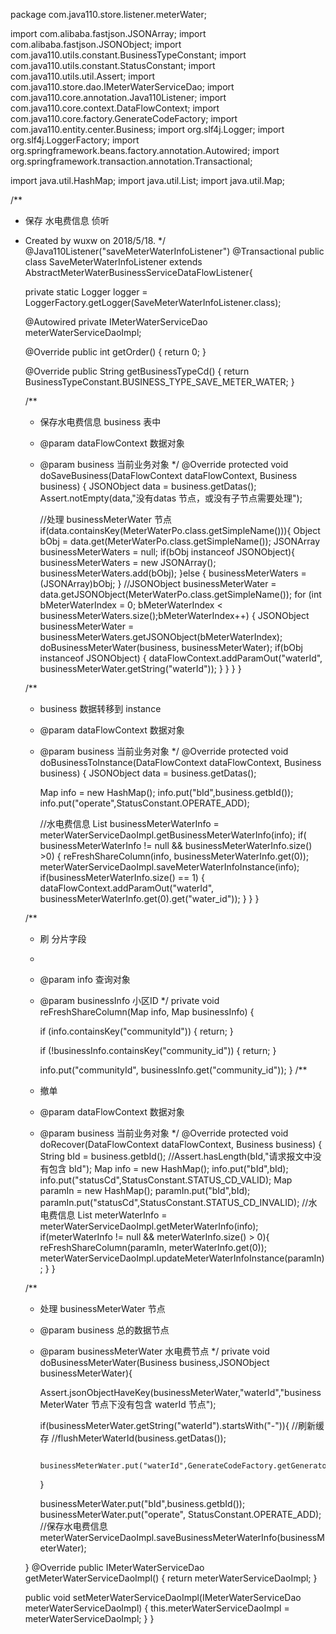package com.java110.store.listener.meterWater;

import com.alibaba.fastjson.JSONArray;
import com.alibaba.fastjson.JSONObject;
import com.java110.utils.constant.BusinessTypeConstant;
import com.java110.utils.constant.StatusConstant;
import com.java110.utils.util.Assert;
import com.java110.store.dao.IMeterWaterServiceDao;
import com.java110.core.annotation.Java110Listener;
import com.java110.core.context.DataFlowContext;
import com.java110.core.factory.GenerateCodeFactory;
import com.java110.entity.center.Business;
import org.slf4j.Logger;
import org.slf4j.LoggerFactory;
import org.springframework.beans.factory.annotation.Autowired;
import org.springframework.transaction.annotation.Transactional;

import java.util.HashMap;
import java.util.List;
import java.util.Map;

/**
 * 保存 水电费信息 侦听
 * Created by wuxw on 2018/5/18.
 */
@Java110Listener("saveMeterWaterInfoListener")
@Transactional
public class SaveMeterWaterInfoListener extends AbstractMeterWaterBusinessServiceDataFlowListener{

    private static Logger logger = LoggerFactory.getLogger(SaveMeterWaterInfoListener.class);

    @Autowired
    private IMeterWaterServiceDao meterWaterServiceDaoImpl;

    @Override
    public int getOrder() {
        return 0;
    }

    @Override
    public String getBusinessTypeCd() {
        return BusinessTypeConstant.BUSINESS_TYPE_SAVE_METER_WATER;
    }

    /**
     * 保存水电费信息 business 表中
     * @param dataFlowContext 数据对象
     * @param business 当前业务对象
     */
    @Override
    protected void doSaveBusiness(DataFlowContext dataFlowContext, Business business) {
        JSONObject data = business.getDatas();
        Assert.notEmpty(data,"没有datas 节点，或没有子节点需要处理");

        //处理 businessMeterWater 节点
        if(data.containsKey(MeterWaterPo.class.getSimpleName())){
            Object bObj = data.get(MeterWaterPo.class.getSimpleName());
            JSONArray businessMeterWaters = null;
            if(bObj instanceof JSONObject){
                businessMeterWaters = new JSONArray();
                businessMeterWaters.add(bObj);
            }else {
                businessMeterWaters = (JSONArray)bObj;
            }
            //JSONObject businessMeterWater = data.getJSONObject(MeterWaterPo.class.getSimpleName());
            for (int bMeterWaterIndex = 0; bMeterWaterIndex < businessMeterWaters.size();bMeterWaterIndex++) {
                JSONObject businessMeterWater = businessMeterWaters.getJSONObject(bMeterWaterIndex);
                doBusinessMeterWater(business, businessMeterWater);
                if(bObj instanceof JSONObject) {
                    dataFlowContext.addParamOut("waterId", businessMeterWater.getString("waterId"));
                }
            }
        }
    }

    /**
     * business 数据转移到 instance
     * @param dataFlowContext 数据对象
     * @param business 当前业务对象
     */
    @Override
    protected void doBusinessToInstance(DataFlowContext dataFlowContext, Business business) {
        JSONObject data = business.getDatas();

        Map info = new HashMap();
        info.put("bId",business.getbId());
        info.put("operate",StatusConstant.OPERATE_ADD);

        //水电费信息
        List<Map> businessMeterWaterInfo = meterWaterServiceDaoImpl.getBusinessMeterWaterInfo(info);
        if( businessMeterWaterInfo != null && businessMeterWaterInfo.size() >0) {
            reFreshShareColumn(info, businessMeterWaterInfo.get(0));
            meterWaterServiceDaoImpl.saveMeterWaterInfoInstance(info);
            if(businessMeterWaterInfo.size() == 1) {
                dataFlowContext.addParamOut("waterId", businessMeterWaterInfo.get(0).get("water_id"));
            }
        }
    }


    /**
     * 刷 分片字段
     *
     * @param info         查询对象
     * @param businessInfo 小区ID
     */
    private void reFreshShareColumn(Map info, Map businessInfo) {

        if (info.containsKey("communityId")) {
            return;
        }

        if (!businessInfo.containsKey("community_id")) {
            return;
        }

        info.put("communityId", businessInfo.get("community_id"));
    }
    /**
     * 撤单
     * @param dataFlowContext 数据对象
     * @param business 当前业务对象
     */
    @Override
    protected void doRecover(DataFlowContext dataFlowContext, Business business) {
        String bId = business.getbId();
        //Assert.hasLength(bId,"请求报文中没有包含 bId");
        Map info = new HashMap();
        info.put("bId",bId);
        info.put("statusCd",StatusConstant.STATUS_CD_VALID);
        Map paramIn = new HashMap();
        paramIn.put("bId",bId);
        paramIn.put("statusCd",StatusConstant.STATUS_CD_INVALID);
        //水电费信息
        List<Map> meterWaterInfo = meterWaterServiceDaoImpl.getMeterWaterInfo(info);
        if(meterWaterInfo != null && meterWaterInfo.size() > 0){
            reFreshShareColumn(paramIn, meterWaterInfo.get(0));
            meterWaterServiceDaoImpl.updateMeterWaterInfoInstance(paramIn);
        }
    }



    /**
     * 处理 businessMeterWater 节点
     * @param business 总的数据节点
     * @param businessMeterWater 水电费节点
     */
    private void doBusinessMeterWater(Business business,JSONObject businessMeterWater){

        Assert.jsonObjectHaveKey(businessMeterWater,"waterId","businessMeterWater 节点下没有包含 waterId 节点");

        if(businessMeterWater.getString("waterId").startsWith("-")){
            //刷新缓存
            //flushMeterWaterId(business.getDatas());

            businessMeterWater.put("waterId",GenerateCodeFactory.getGeneratorId(GenerateCodeFactory.CODE_PREFIX_waterId));

        }

        businessMeterWater.put("bId",business.getbId());
        businessMeterWater.put("operate", StatusConstant.OPERATE_ADD);
        //保存水电费信息
        meterWaterServiceDaoImpl.saveBusinessMeterWaterInfo(businessMeterWater);

    }
    @Override
    public IMeterWaterServiceDao getMeterWaterServiceDaoImpl() {
        return meterWaterServiceDaoImpl;
    }

    public void setMeterWaterServiceDaoImpl(IMeterWaterServiceDao meterWaterServiceDaoImpl) {
        this.meterWaterServiceDaoImpl = meterWaterServiceDaoImpl;
    }
}
